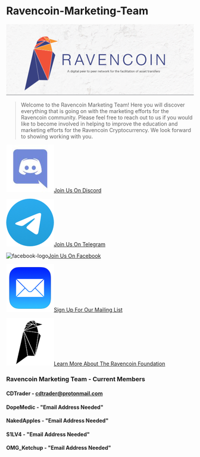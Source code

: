 # Ravencoin-Marketing-Team

<img src="/assets/images/git-repo/ravencoin-marble.png" alt="ravencoin-marble-logo"/>

<blockquote>
<p>Welcome to the Ravencoin Marketing Team! Here you will discover everything that is going on with the marketing efforts for the Ravencoin community. Please feel free to reach out to us if you would like to become involved in helping to improve the education and marketing efforts for the Ravencoin Cryptocurrency. We look forward to showing working with you.</p>
</blockquote> 

<img src="/assets/images/git-repo/discord.jpeg" alt="discord-logo"/><a href="https://discord.com/invite/jn6uhur">Join Us On Discord</a>

<img src="/assets/images/git-repo/telegram.png" alt="telegram-logo"/><a href="https://t.me/RavencoinDev">Join Us On Telegram</a>

<img src="/assets/images/git-repo/faceboook.png" alt="facebook-logo"/><a href="https://www.facebook.com/groups/RavenCoinNest">Join Us On Facebook</a>

<img src="/assets/images/git-repo/mailing-list.png" alt="mailing-list-logo"/><a href="https://ravencoin.org/updates/">Sign Up For Our Mailing List</a>

<img src="/assets/images/git-repo/ravencoin-foundation.png" alt="ravencoin-marble-logo"/><a href="https://ravencoin.foundation/">Learn More About The Ravencoin Foundation</a>

### Ravencoin Marketing Team - Current Members

#### CDTrader - cdtrader@protonmail.com
#### DopeMedic - "Email Address Needed"
#### NakedApples - "Email Address Needed"
#### S1LV4 - "Email Address Needed"
#### OMG_Ketchup - "Email Address Needed"
